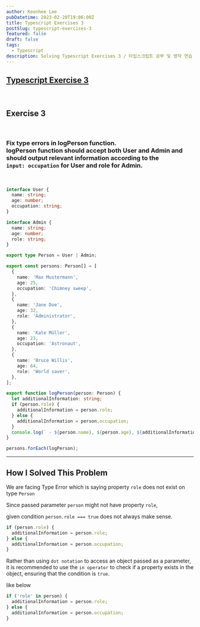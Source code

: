 ```yaml
---
author: Keonhee Lee
pubDatetime: 2023-02-20T19:06:00Z
title: Typescript Exercises 3
postSlug: typescript-exercises-3
featured: false
draft: false
tags:
  - Typescript
description: Solving Typescript Exercises 3 / 타입스크립트 공부 및 영작 연습
---
```


## [Typescript Exercise 3](https://typescript-exercises.github.io/#exercise=3&file=%2Findex.ts)

<br>

## Exercise 3

<br>

### Fix type errors in logPerson function. <br> logPerson function should accept both User and Admin and should output relevant information according to the <br>`input: occupation` for User and role for Admin.

<br>

```ts
interface User {
  name: string;
  age: number;
  occupation: string;
}

interface Admin {
  name: string;
  age: number;
  role: string;
}

export type Person = User | Admin;

export const persons: Person[] = [
  {
    name: 'Max Mustermann',
    age: 25,
    occupation: 'Chimney sweep',
  },
  {
    name: 'Jane Doe',
    age: 32,
    role: 'Administrator',
  },
  {
    name: 'Kate Müller',
    age: 23,
    occupation: 'Astronaut',
  },
  {
    name: 'Bruce Willis',
    age: 64,
    role: 'World saver',
  },
];

export function logPerson(person: Person) {
  let additionalInformation: string;
  if (person.role) {
    additionalInformation = person.role;
  } else {
    additionalInformation = person.occupation;
  }
  console.log(` - ${person.name}, ${person.age}, ${additionalInformation}`);
}

persons.forEach(logPerson);
```

---

## How I Solved This Problem

We are facing Type Error which is saying property `role` does not exist on type `Person`

Since passed parameter `person` might not have property `role`,

given condition `person.role === true` does not always make sense.

```ts
if (person.role) {
  additionalInformation = person.role;
} else {
  additionalInformation = person.occupation;
}
```

Rather than using `dot notation` to access an object passed as a parameter, it is recommended to use the `in operator` to check if a property exists in the object, ensuring that the condition is `true`.

like below

```ts
if ('role' in person) {
  additionalInformation = person.role;
} else {
  additionalInformation = person.occupation;
}
```
